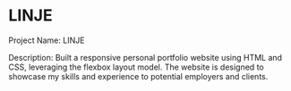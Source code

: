 # LINJE


Project Name: LINJE

Description: Built a responsive personal portfolio website using HTML and CSS, leveraging the flexbox layout model. The website is designed to showcase my skills and experience to potential employers and clients.
